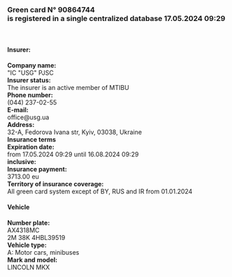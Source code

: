 
<html>

<body>

<p>

<h3> <strong> Green card N° 90864744 <br> 
 is registered in a single centralized database 17.05.2024 09:29
</strong>
 </h3><br>
 <h4> <strong> Insurer: <br></strong>
 </h4>
<p> <strong> 
Company name:</strong> <br>
"IC "USG" PJSC
<br>
 <strong> 
Insurer status:</strong> <br>
The insurer is an active member of
MTIBU <br>
<strong>Phone number:
</strong><br> 
 (044) 237-02-55<br>
<strong>E-mail:
</strong> <br>
office@usg.ua <br>
<strong>Address:
</strong> <br>
32-A, Fedorova Ivana str, Kyiv, 03038, Ukraine <br>
<strong> Insurance terms<br>
Expiration date: </strong><br>
from 17.05.2024 09:29 until 16.08.2024 09:29
 <br>
<strong>inclusive:
</strong> <br>
<strong>Insurance payment:<br>
</strong>
3713.00 eu <br>
<strong>Territory of insurance coverage:
</strong> <br>
All green card system except of BY, RUS and IR from 01.01.2024
 <br>
 <h4> <strong> Vehicle 
<br></strong>
 </h4>
<strong>Number plate:
</strong> <br>
AX4318MC <br>
2M 38K 4HBL39519
 <br>
<strong>Vehicle type:
</strong>
 <br>
A: Motor cars, minibuses <br>
<strong>Mark and model:
</strong> <br>
 LINCOLN MKX <br>

</p>

